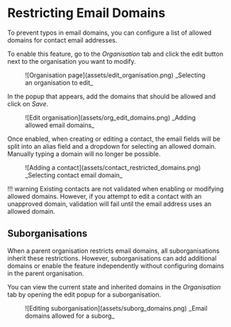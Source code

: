 # Restricting Email Domains

To prevent typos in email domains, you can configure a list of allowed domains
for contact email addresses.

To enable this feature, go to the *Organisation* tab and click the edit
button next to the organisation you want to modify.

<figure markdown="span">
    ![Organisation page](assets/edit_organisation.png) _Selecting an organisation to edit_
</figure>

In the popup that appears, add the domains that should be allowed and click on *Save*.

<figure markdown="span">
    ![Edit organisation](assets/org_edit_domains.png) _Adding allowed email domains_
</figure>

Once enabled, when creating or editing a contact, the email fields will be split
into an alias field and a dropdown for selecting an allowed domain. Manually typing
a domain will no longer be possible.

<figure markdown="span">
    ![Adding a contact](assets/contact_restricted_domains.png) _Selecting contact email domain_
</figure>

!!! warning
    Existing contacts are not validated when enabling or modifying allowed domains.
    However, if you attempt to edit a contact with an unapproved domain, validation
    will fail until the email address uses an allowed domain.

## Suborganisations

When a parent organisation restricts email domains, all suborganisations inherit
these restrictions. However, suborganisations can add additional domains or enable
the feature independently without configuring domains in the parent organisation.

You can view the current state and inherited domains in the *Organisation*
tab by opening the edit popup for a suborganisation.

<figure markdown="span">
    ![Editing suborganisation](assets/suborg_domains.png) _Email domains allowed for a suborg_
</figure>
